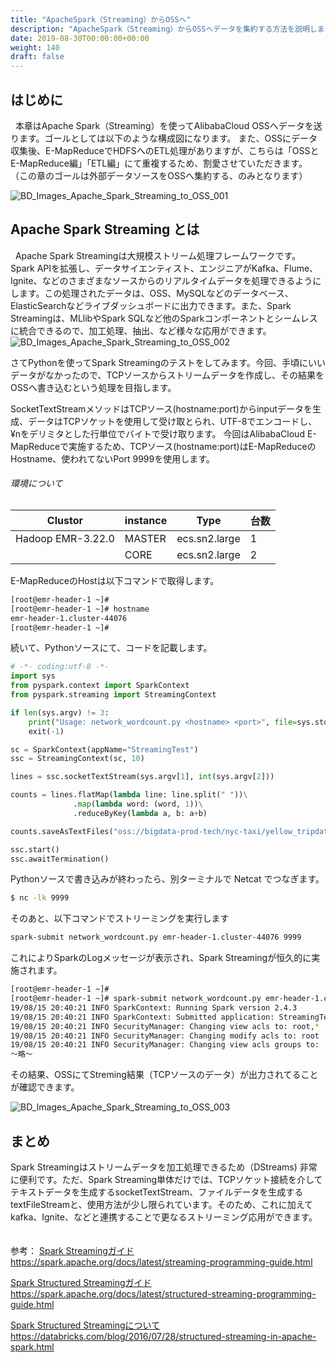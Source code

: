```yaml
---
title: "ApacheSpark（Streaming）からOSSへ"
description: "ApacheSpark（Streaming）からOSSへデータを集約する方法を説明します。"
date: 2019-08-30T00:00:00+00:00
weight: 140
draft: false
---
```

<!-- descriptionがコンテンツの前に表示されます -->

<!-- コンテンツを書くときはこの下に記載ください -->

## はじめに
&nbsp; 本章はApache Spark（Streaming）を使ってAlibabaCloud OSSへデータを送ります。ゴールとしては以下のような構成図になります。
また、OSSにデータ収集後、E-MapReduceでHDFSへのETL処理がありますが、こちらは「OSSとE-MapReduce編」「ETL編」にて重複するため、割愛させていただきます。
（この章のゴールは外部データソースをOSSへ集約する、のみとなります）


![BD_Images_Apache_Spark_Streaming_to_OSS_001](../static_images/BD_Images_Apache_Spark_Streaming_to_OSS_001.png)
<br>




## Apache Spark Streaming とは
&nbsp; Apache Spark Streamingは大規模ストリーム処理フレームワークです。
Spark APIを拡張し、データサイエンティスト、エンジニアがKafka、Flume、Ignite、などのさまざまなソースからのリアルタイムデータを処理できるようにします。この処理されたデータは、OSS、MySQLなどのデータベース、ElasticSearchなどライブダッシュボードに出力できます。また、Spark Streamingは、MLlibやSpark SQLなど他のSparkコンポーネントとシームレスに統合できるので、加工処理、抽出、など様々な応用ができます。
![BD_Images_Apache_Spark_Streaming_to_OSS_002](../static_images/BD_Images_Apache_Spark_Streaming_to_OSS_002.png)
<br>

さてPythonを使ってSpark Streamingのテストをしてみます。今回、手頃にいいデータがなかったので、TCPソースからストリームデータを作成し、その結果をOSSへ書き込むという処理を目指します。

SocketTextStreamメソッドはTCPソース(hostname:port)からinputデータを生成、データはTCPソケットを使用して受け取とられ、UTF-8でエンコードし、¥nをデリミタとした行単位でバイトで受け取ります。
今回はAlibabaCloud E-MapReduceで実施するため、TCPソース(hostname:port)はE-MapReduceのHostname、使われてないPort 9999を使用します。

###### 環境について
|Clustor|instance|Type|台数|
|---|---|---|---|
|Hadoop EMR-3.22.0|MASTER|ecs.sn2.large|1|
|       |CORE|ecs.sn2.large|2|

E-MapReduceのHostは以下コマンドで取得します。
```bash
[root@emr-header-1 ~]# 
[root@emr-header-1 ~]# hostname
emr-header-1.cluster-44076
[root@emr-header-1 ~]# 

```
続いて、Pythonソースにて、コードを記載します。
```python
# -*- coding:utf-8 -*-
import sys
from pyspark.context import SparkContext
from pyspark.streaming import StreamingContext

if len(sys.argv) != 3:
    print("Usage: network_wordcount.py <hostname> <port>", file=sys.stderr)
    exit(-1)

sc = SparkContext(appName="StreamingTest")
ssc = StreamingContext(sc, 10)

lines = ssc.socketTextStream(sys.argv[1], int(sys.argv[2]))

counts = lines.flatMap(lambda line: line.split(" "))\
              .map(lambda word: (word, 1))\
              .reduceByKey(lambda a, b: a+b)

counts.saveAsTextFiles("oss://bigdata-prod-tech/nyc-taxi/yellow_tripdata/StreamingTest/", "txt")

ssc.start()
ssc.awaitTermination()
```
Pythonソースで書き込みが終わったら、別ターミナルで Netcat でつなぎます。
```bash
$ nc -lk 9999
```
そのあと、以下コマンドでストリーミングを実行します
```bash
spark-submit network_wordcount.py emr-header-1.cluster-44076 9999
```
これによりSparkのLogメッセージが表示され、Spark Streamingが恒久的に実施されます。
```bash
[root@emr-header-1 ~]# 
[root@emr-header-1 ~]# spark-submit network_wordcount.py emr-header-1.cluster-44076 9999
19/08/15 20:40:21 INFO SparkContext: Running Spark version 2.4.3
19/08/15 20:40:21 INFO SparkContext: Submitted application: StreamingTest
19/08/15 20:40:21 INFO SecurityManager: Changing view acls to: root,*
19/08/15 20:40:21 INFO SecurityManager: Changing modify acls to: root
19/08/15 20:40:21 INFO SecurityManager: Changing view acls groups to: 
〜略〜
```
その結果、OSSにてStreming結果（TCPソースのデータ）が出力されてることが確認できます。

![BD_Images_Apache_Spark_Streaming_to_OSS_003](../static_images/BD_Images_Apache_Spark_Streaming_to_OSS_003.png)
<br>

## まとめ
Spark Streamingはストリームデータを加工処理できるため（DStreams) 非常に便利です。ただ、Spark Streaming単体だけでは、TCPソケット接続を介してテキストデータを生成するsocketTextStream、ファイルデータを生成するtextFileStreamと、使用方法が少し限られています。そのため、これに加えてkafka、Ignite、などと連携することで更なるストリーミング応用ができます。     
<br>
<br>
参考：
[Spark Streamingガイド](https://spark.apache.org/docs/latest/streaming-programming-guide.html)
https://spark.apache.org/docs/latest/streaming-programming-guide.html

[Spark Structured Streamingガイド](https://spark.apache.org/docs/latest/structured-streaming-programming-guide.html)
https://spark.apache.org/docs/latest/structured-streaming-programming-guide.html

[Spark Structured Streamingについて](https://databricks.com/blog/2016/07/28/structured-streaming-in-apache-spark.html)
https://databricks.com/blog/2016/07/28/structured-streaming-in-apache-spark.html

<br>
